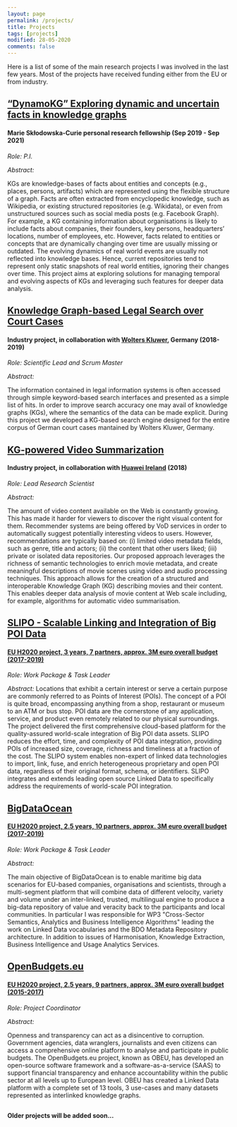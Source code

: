 ```yaml
---
layout: page
permalink: /projects/
title: Projects
tags: [projects]
modified: 28-05-2020
comments: false
---
```


<!--- To add a sidebar uncomment the following and add it in the previous "block":
sidebar:
  nav: sidebar-research
-->
<!---
	Details about sidebar info is provided inside _data/navigation.yml file
-->

Here is a list of some of the main research projects I was involved in the last few years. Most of the projects have received funding either from the EU or from industry.

## [<u>“DynamoKG” Exploring dynamic and uncertain facts in knowledge graphs</u>](https://edge-research.eu/fellows/fabrizio-orlandi/)
#### Marie Skłodowska-Curie personal research fellowship (Sep 2019 - Sep 2021)

*Role: P.I.*

*Abstract:*

KGs are knowledge-bases of facts about entities and concepts (e.g., places, persons, artifacts) which are represented using the flexible structure of a graph. Facts are often extracted from encyclopedic knowledge, such as Wikipedia, or existing structured repositories (e.g. Wikidata), or even from unstructured sources such as social media posts (e.g. Facebook Graph). For example, a KG containing information about organisations is likely to include facts about companies, their founders, key persons, headquarters’ locations, number of employees, etc. However, facts related to entities or concepts that are dynamically changing over time are usually missing or outdated. The evolving dynamics of real world events are usually not reflected into knowledge bases. Hence, current repositories tend to represent only static snapshots of real world entities, ignoring their changes over time.
This project aims at exploring solutions for managing temporal and evolving aspects of KGs and leveraging such features for deeper data analysis.

## [<u>Knowledge Graph-based Legal Search over Court Cases</u>](http://fabriziorlandi.net/pdf/2020/ESWC2020_Industry_WKDLegal.pdf)
#### Industry project, in collaboration with [Wolters Kluwer](https://wolterskluwer.com/), Germany (2018-2019)

*Role: Scientific Lead and Scrum Master*

*Abstract:*

The information contained in legal information systems is
often accessed through simple keyword-based search interfaces and presented as a
simple list of hits. In order to improve search accuracy one may avail
of knowledge graphs (KGs), where the semantics of the data can be made explicit. During this project we developed a KG-based search engine
designed for the entire corpus of German court cases mantained by Wolters Kluwer, Germany.

## [<u>KG-powered Video Summarization</u>](https://doi.org/10.1109/SITIS.2018.00098)
#### Industry project, in collaboration with [Huawei Ireland](https://www.adaptcentre.ie/news/huawei-and-adapt-centre-launch-research-and-development-collaboration-to-tr) (2018)

*Role: Lead Research Scientist*

*Abstract:*

The amount of video content available on the Web is constantly growing. This has made it harder for viewers to discover the right visual content for them. Recommender systems are being offered by VoD services in order to automatically suggest potentially interesting videos to users. However, recommendations are typically based on: (i) limited video metadata fields, such as genre, title and actors; (ii) the content that other users liked; (iii) private or isolated data repositories. Our proposed approach leverages the richness of semantic technologies to enrich movie metadata, and create meaningful descriptions of movie scenes using video and audio processing techniques. This approach allows for the creation of a structured and interoperable Knowledge Graph (KG) describing movies and their content. This enables deeper data analysis of movie content at Web scale including, for example, algorithms for automatic video summarisation.

## [<u>SLIPO - Scalable Linking and Integration of Big POI Data</u>](http://slipo.eu/)
#### [EU H2020 project, 3 years, 7 partners, approx. 3M euro overall budget (2017-2019)](https://cordis.europa.eu/project/id/732310) 

*Role: Work Package & Task Leader*

*Abstract:*
Locations that exhibit a certain interest or serve a certain purpose are commonly referred to as Points of Interest (POIs). The concept of a POI is quite broad, encompassing anything from a shop, restaurant or museum to an ATM or bus stop. POI data are the cornerstone of any application, service, and product even remotely related to our physical surroundings. The project delivered the first comprehensive cloud-based platform for the quality-assured world-scale integration of Big POI data assets. SLIPO reduces the effort, time, and complexity of POI data integration, providing POIs of increased size, coverage, richness and timeliness at a fraction of the cost. The SLIPO system enables non-expert of linked data technologies to import, link, fuse, and enrich heterogeneous proprietary and open POI data, regardless of their original format, schema, or identifiers. SLIPO integrates and extends leading open source Linked Data to specifically address the requirements of world-scale POI integration.


## [<u>BigDataOcean</u>](http://www.bigdataocean.eu/)
#### [EU H2020 project, 2.5 years, 10 partners, approx. 3M euro overall budget (2017-2019)](https://cordis.europa.eu/project/id/732310) 

*Role: Work Package & Task Leader*

*Abstract:*

The main objective of BigDataOcean is to enable maritime big data scenarios for EU-based companies, organisations and scientists, through a multi-segment platform that will combine data of different velocity, variety and volume under an inter-linked, trusted, multilingual engine to produce a big-data repository of value and veracity back to the participants and local communities. In particular I was responsible for WP3 "Cross-Sector Semantics, Analytics and Business Intelligence Algorithms" leading the work on Linked Data vocabularies and the BDO Metadata Repository architecture. In addition to issues of Harmonisation, Knowledge Extraction, Business Intelligence and Usage Analytics Services.

## [<u>OpenBudgets.eu</u>](http://openbudgets.eu/)
#### [EU H2020 project, 2.5 years, 9 partners, approx. 3M euro overall budget (2015-2017)](https://cordis.europa.eu/article/id/222405-new-online-platform-to-make-public-budgets-more-transparent) 

*Role: Project Coordinator*

*Abstract:*

Openness and transparency can act as a disincentive to corruption. Government agencies, data wranglers, journalists and even citizens can access a comprehensive online platform to analyse and participate in public budgets. The OpenBudgets.eu project, known as OBEU, has developed an open-source software framework and a software-as-a-service (SAAS) to support financial transparency and enhance accountability within the public sector at all levels up to European level. OBEU has created a Linked Data platform with a complete set of 13 tools, 3 use-cases and many datasets represented as interlinked knowledge graphs.

##
#### Older projects will be added soon...
